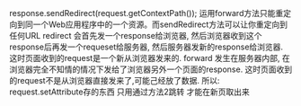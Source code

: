  response.sendRedirect(request.getContextPath()); 
 运用forward方法只能重定向到同一个Web应用程序中的一个资源。而sendRedirect方法可以让你重定向到任何URL
 redirect   会首先发一个response给浏览器,   然后浏览器收到这个response后再发一个requeset给服务器,   然后服务器发新的response给浏览器.   这时页面收到的request是一个新从浏览器发来的.
 forward   发生在服务器内部,   在浏览器完全不知情的情况下发给了浏览器另外一个页面的response.   这时页面收到的request不是从浏览器直接发来了,可能己经放了数据.
 所以: 
         request.setAttribute存的东西
         只用通过方法2跳转   才能在新页取出来